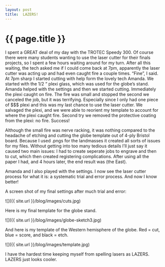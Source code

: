 ```yaml
---
layout: post
title:  LAZERS!
---
```


{{ page.title }}
================

<p class="meta">


I spent a GREAT deal of my day with the TROTEC Speedy 300.  Of course there were many students wanting to use the laser cutter for their finals projects, so I spent a few hours waiting around for my turn.  After all this waiting, the tech asked me if I could come back at 7pm, apparently the laser cutter was acting up and had even caught fire a couple times.  “Fine”, I said.  At 7pm sharp I started cutting with help form the lovely tech Amanda.  We started with the 1/2 “ plexi glass, which was used for the globe’s stand.  Amanda helped with the settings and then we started cutting. Immediately the plexi caught on fire.  The fire was small and stopped the second we canceled the job, but it was terrifying.  Especially since I only had one piece of $$$ plexi and this was my last chance to use the laser cutter.  We salvaged the plexi, and we were able to reorient my template to account for where the plexi caught fire.  Second try we removed the protective coating from the plexi: no fire.  Success!

Although the small fire was nerve racking, it was nothing compared to the headache of etching and cutting the globe template out of 4-ply Bristol board.  Because I used .pngs for the landmasses it created all sorts of issues for my files.  Without getting into too many tedious details I’ll just say it caused two main issues: I had to create seperate jobs to engrave and then to cut, which then created registering complications.  After using all the paper I had, and 4 hours later, the end result was (the East).

Amanda and I also played with the settings. I now see the laser cutter process for what it is: a systematic trial and error process.  And now I know better!  

A screen shot of my final settings after much trial and error:

![]({{ site.url }}/blog/images/cuts.jpg)


Here is my final template for the globe stand.

![]({{ site.url }}/blog/images/globe-sketch3.jpg)


And here is my template of the Western hemisphere of the globe.  Red = cut, blue = score, and black = etch.  

![]({{ site.url }}/blog/images/template.jpg)


I have the hardest time keeping myself from spelling lasers as LAZERS.  LAZERS just looks cooler.


